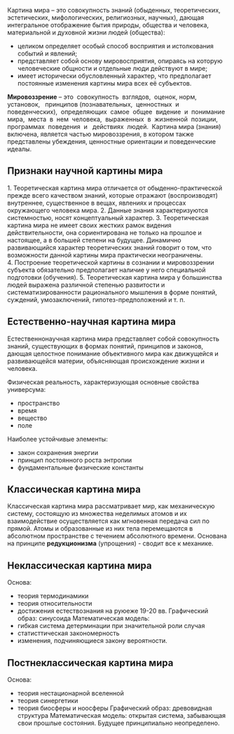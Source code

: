 Картина мира – это совокупность знаний (обыденных, теоретических, эстетических, мифологических, религиозных, научных), дающая интегральное отображение бытия природы, общества и человека, материальной и духовной жизни людей (общества):
* целиком определяет особый способ восприятия и истолкования событий и явлений;
* представляет собой основу мировосприятия, опираясь на которую человеческие общности и отдельные люди действуют в мире;
* имеет исторически обусловленный характер, что предполагает постоянные изменения картины мира всех её субъектов.

**Мировоззрение** – это  совокупность  взглядов,  оценок, норм,   установок,   принципов (познавательных,  ценностных  и  поведенческих),  определяющих  самое  общее  видение  и  понимание  мира,  места  в  нем  человека,  выраженных  в  жизненной  позиции,  программах  поведения  и   действиях  людей.  Картина мира (знания) включена, является частью мировоззрения, в котором также представлены убеждения, ценностные ориентации и поведенческие идеалы.

## Признаки научной картины мира
1. Теоретическая картина мира отличается от обыденно-практи­чес­кой прежде всего качеством знаний, которые отражают (воспроизводят) внутреннее, существенное в вещах, явлениях и процессах окружающего человека мира.
2. Данные знания характеризуются системностью, носят концептуальный характер.
3. Теоретическая картина мира не имеет своих жестких рамок видения действительности, она сориентирована не только на прошлое и настоящее, а в большей степени на будущее. Динамично развивающийся характер теоретических знаний говорит о том, что возможности данной картины мира практически неограничены.
4. Построение теоретической картины в сознании и мировоззрении субъекта обязательно предполагает наличие у него специальной подготовки (обучения).
5. Теоретическая картина мира у большинства людей выражена различной степенью развитости и систематизированности рационального мышления в форме понятий, суждений, умозаключений, гипотез-предположений и т. п.

## Естественно-научная картина мира
Естественнонаучная картина мира представляет со­бой совокупность знаний, существующих в формах понятий, принципов и законов, дающая целостное понимание объективного мира как движущейся и развивающейся материи, объясняющая происхождение жизни и человека.

Физическая реальность, характеризующая основные свойства универсума:
* пространство
* время
* вещество
* поле

Наиболее устойчивые элементы:
* закон сохранения энергии
* принцип постоянного роста энтропии
* фундаментальные физические константы

## Классическая картина мира
Классическая картина мира рассматривает мир, как механическую систему, состоящую из множества неделимых атомов и их взаимодействие осуществляется как мгновенная передача сил по прямой. Атомы и образованные из них тела перемещаются в абсолютном пространстве с течением абсолютного времени.
Основана на принципе **редукционизма** (упрощения) - сводит все к механике.
## Неклассическая картина мира
Основа: 
* теория термодинамики
* теория относительности
* достижения естествознания на руюеже 19-20 вв.
Графический образ: синусоида
Математическая модель: 
* гибкая система детерминации при значительной роли случая
* статисттическая закономерность
* изменения, подчиняющиеся закону вероятности.
## Постнеклассическая картина мира
Основа:
* теория нестационарной вселенной
* теория синергетики
* теория биосферы и ноосферы
Графический образ: древовидная структура
Математическая модель: открытая система, забывающая свои прошлые состояния. Будущее принципиально неопределено.


